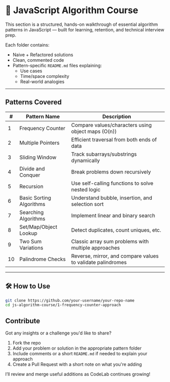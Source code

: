 # 📘 JavaScript Algorithm Course

This section is a structured, hands-on walkthrough of essential algorithm patterns in JavaScript — built for learning, retention, and technical interview prep.

Each folder contains:

- Naive + Refactored solutions
- Clean, commented code
- Pattern-specific `README.md` files explaining:
  - Use cases
  - Time/space complexity
  - Real-world analogies

---

## Patterns Covered

| #   | Pattern Name             | Description                                                 |
| --- | ------------------------ | ----------------------------------------------------------- |
| 1   | Frequency Counter        | Compare values/characters using object maps (O(n))          |
| 2   | Multiple Pointers        | Efficient traversal from both ends of data                  |
| 3   | Sliding Window           | Track subarrays/substrings dynamically                      |
| 4   | Divide and Conquer       | Break problems down recursively                             |
| 5   | Recursion                | Use self-calling functions to solve nested logic            |
| 6   | Basic Sorting Algorithms | Understand bubble, insertion, and selection sort            |
| 7   | Searching Algorithms     | Implement linear and binary search                          |
| 8   | Set/Map/Object Lookup    | Detect duplicates, count uniques, etc.                      |
| 9   | Two Sum Variations       | Classic array sum problems with multiple approaches         |
| 10  | Palindrome Checks        | Reverse, mirror, and compare values to validate palindromes |

---

## 🛠 How to Use

```bash
git clone https://github.com/your-username/your-repo-name
cd js-algorithm-course/1-frequency-counter-approach
```

## Contribute

Got any insights or a challenge you'd like to share?

1. Fork the repo
2. Add your problem or solution in the appropriate pattern folder
3. Include comments or a short `README.md` if needed to explain your approach
4. Create a Pull Request with a short note on what you're adding

I’ll review and merge useful additions as CodeLab continues growing!
